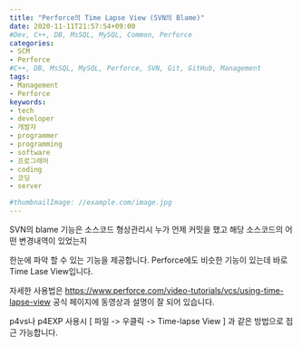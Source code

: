 ```yaml
---
title: "Perforce의 Time Lapse View (SVN의 Blame)"
date: 2020-11-11T21:57:54+09:00
#Dev, C++, DB, MsSQL, MySQL, Common, Perforce
categories:
- SCM
- Perforce
#C++, DB, MsSQL, MySQL, Perforce, SVN, Git, GitHub, Management
tags:
- Management
- Perforce
keywords:
- tech
- developer
- 개발자
- programmer
- programming
- software
- 프로그래머
- coding
- 코딩
- server

#thumbnailImage: //example.com/image.jpg
---
```


SVN의 blame 기능은 소스코드 형상관리시 누가 언제 커밋을 했고 해당 소스코드의 어떤 변경내역이 있었는지

한눈에 파악 할 수 있는 기능을 제공합니다.
Perforce에도 비슷한 기능이 있는데 바로 Time Lase View입니다.

<!--more-->

자세한 사용법은 https://www.perforce.com/video-tutorials/vcs/using-time-lapse-view 공식 페이지에 동영상과 설명이 잘 되어 있습니다.

p4vs나 p4EXP 사용시 [ 파일 -> 우클릭 -> Time-lapse View ] 과 같은 방법으로 접근 가능합니다.